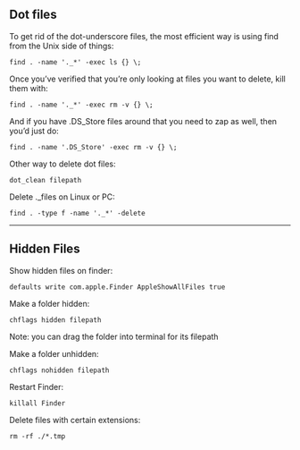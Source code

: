 ## Dot files

To get rid of the dot-underscore files, the most efficient way is using find from the Unix side of things:  
```
find . -name '._*' -exec ls {} \;
```

Once you’ve verified that you’re only looking at files you want to delete, kill them with:  
```
find . -name '._*' -exec rm -v {} \;
```

And if you have .DS_Store files around that you need to zap as well, then you’d just do:  
```
find . -name '.DS_Store' -exec rm -v {} \;
```

Other way to delete dot files:  
```
dot_clean filepath
```

Delete ._files on Linux or PC:  
```
find . -type f -name '._*' -delete
```

---

## Hidden Files

Show hidden files on finder:  
```
defaults write com.apple.Finder AppleShowAllFiles true
```

Make a folder hidden:   
```
chflags hidden filepath
```  
Note: you can drag the folder into terminal for its filepath

Make a folder unhidden:  
```
chflags nohidden filepath
```

Restart Finder:  
```
killall Finder
```

Delete files with certain extensions:  
```
rm -rf ./*.tmp
```
